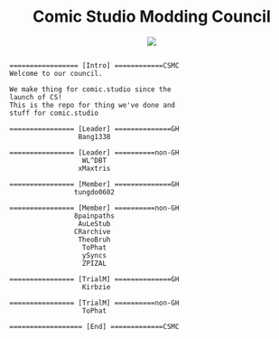 <h1 align="center">
Comic Studio Modding Council
</h1>

<p align="center"> 
  <kbd>
<img src="https://github.com/Comic-Studio-Modding-Council/.github/assets/75790567/b0eed700-8918-4da6-a76f-872c305b689f">
  </kbd>
</p>

```

================= [Intro] ============CSMC
Welcome to our council.

We make thing for comic.studio since the 
launch of CS!
This is the repo for thing we've done and
stuff for comic.studio

================ [Leader] ==============GH
                 Bang1338                 
				          
================ [Leader] ==========non-GH
                  WL^DBT                  
                 xMaxtris                 
				          
================ [Member] ==============GH
                tungdo0602                
				          
================ [Member] ==========non-GH
                8painpaths                
                 AuLeStub
                CRarchive                 
                 TheoBruh
                  ToPhat                  
                  ySyncs                  
                  ZPIZAL                  
				          
================ [TrialM] ==============GH
                  Kirbzie                 
				          
================ [TrialM] ==========non-GH
                  ToPhat

================== [End] =============CSMC
```
